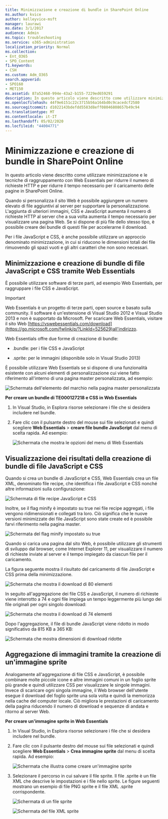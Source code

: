 ```yaml
---
title: Minimizzazione e creazione di bundle in SharePoint Online
ms.author: kvice
author: kelleyvice-msft
manager: laurawi
ms.date: 3/1/2017
audience: Admin
ms.topic: troubleshooting
ms.service: o365-administration
localization_priority: Normal
ms.collection:
- Ent_O365
- SPO_Content
f1.keywords:
- CSH
ms.custom: Adm_O365
search.appverid:
- SPO160
- MET150
ms.assetid: 87a52468-994e-43a2-b155-7229ed659291
description: In questo articolo viene descritto come utilizzare minimizzazione e le tecniche di raggruppamento con Web Essentials per ridurre il numero di richieste HTTP e per ridurre il tempo necessario per il caricamento delle pagine in SharePoint Online.
ms.openlocfilehash: 44f9e6151c22c3715b56a164bd0c9cacedcf2580
ms.sourcegitcommit: d1022143bdefdd5583d8eff08046808657b49c94
ms.translationtype: MT
ms.contentlocale: it-IT
ms.lasthandoff: 05/02/2020
ms.locfileid: "44004771"
---
```

# <a name="minification-and-bundling-in-sharepoint-online"></a>Minimizzazione e creazione di bundle in SharePoint Online

In questo articolo viene descritto come utilizzare minimizzazione e le tecniche di raggruppamento con Web Essentials per ridurre il numero di richieste HTTP e per ridurre il tempo necessario per il caricamento delle pagine in SharePoint Online.
  
Quando si personalizza il sito Web è possibile aggiungere un numero elevato di file aggiuntivi al server per supportare la personalizzazione. L'aggiunta di ulteriori immagini, CSS e JavaScript aumenta il numero di richieste HTTP al server che a sua volta aumenta il tempo necessario per visualizzare una pagina Web. Se si dispone di più file dello stesso tipo, è possibile creare dei bundle di questi file per accelerarne il download.
  
Per i file JavaScript e CSS, è anche possibile utilizzare un approccio denominato minimizzazione, in cui si riducono le dimensioni totali dei file rimuovendo gli spazi vuoti e gli altri caratteri che non sono necessari.
  
## <a name="minification-and-bundling-javascript-and-css-files-with-web-essentials"></a>Minimizzazione e creazione di bundle di file JavaScript e CSS tramite Web Essentials

È possibile utilizzare software di terze parti, ad esempio Web Essentials, per raggruppare i file CSS e JavaScript.
  
> [!IMPORTANT]
> Web Essentials è un progetto di terze parti, open source e basato sulla community. Il software è un'estensione di Visual Studio 2012 e Visual Studio 2013 e non è supportato da Microsoft. Per scaricare Web Essentials, visitare il sito Web [https://vswebessentials.com/download](https://go.microsoft.com/fwlink/p/?LinkId=525629)all'indirizzo. 
  
Web Essentials offre due forme di creazione di bundle:
  
- .bundle: per i file CSS e JavaScript
    
- .sprite: per le immagini (disponibile solo in Visual Studio 2013)
    
È possibile utilizzare Web Essentials se si dispone di una funzionalità esistente con alcuni elementi di personalizzazione cui viene fatto riferimento all'interno di una pagina master personalizzata, ad esempio:
  
![Schermata dell'elemento del marchio nella pagina master personalizzata](media/3a6eba36-973d-482b-8556-a9394b8ba19f.png)
  
 **Per creare un bundle di TE000127218 e CSS in Web Essentials**
  
1. In Visual Studio, in Esplora risorse selezionare i file che si desidera includere nel bundle.
    
2. Fare clic con il pulsante destro del mouse sui file selezionati e quindi scegliere **Web Essentials** \> **creare file bundle JavaScript** dal menu di scelta rapida. Ad esempio: 
    
    ![Schermata che mostra le opzioni del menu di Web Essentials](media/41aac84c-4538-4f78-b454-46e651f868a3.png)
  
## <a name="viewing-the-results-of-bundling-javascript-and-css-files"></a>Visualizzazione dei risultati della creazione di bundle di file JavaScript e CSS

Quando si crea un bundle di JavaScript e CSS, Web Essentials crea un file XML, denominato file recipe, che identifica i file JavaScript e CSS nonché altre informazioni sulla configurazione: 
  
![Schermata di file recipe JavaScript e CSS](media/7ba891f8-52d8-467b-a0f6-b062dd1137a4.png)
  
Inoltre, se il flag minify è impostato su true nei file recipe aggregati, i file vengono ridimensionati e collegati tra loro. Ciò significa che le nuove versioni minimizzate dei file JavaScript sono state create ed è possibile farvi riferimento nella pagina master.
  
![Schermata del flag minify impostato su true](media/50523af2-6412-4117-ac3d-5bd26f6d562e.png)
  
Quando si carica una pagina dal sito Web, è possibile utilizzare gli strumenti di sviluppo dal browser, come Internet Explorer 11, per visualizzare il numero di richieste inviate al server e il tempo impiegato da ciascun file per il caricamento.
  
La figura seguente mostra il risultato del caricamento di file JavaScript e CSS prima della minimizzazione.
  
![Schermata che mostra il download di 80 elementi](media/e2df3912-1923-46e6-8cf2-3015a31554e1.png)
  
In seguito all'aggregazione dei file CSS e JavaScript, il numero di richieste viene interrotto a 74 e ogni file impiega un tempo leggermente più lungo dei file originali per ogni singolo download:
  
![Schermata che mostra il download di 74 elementi](media/686c4387-70e8-4a74-9d45-059f33a91184.png)
  
Dopo l'aggregazione, il file di bundle JavaScript viene ridotto in modo significativo da 815 KB a 365 KB:
  
![Schermata che mostra dimensioni di download ridotte](media/5e7dbd98-faff-4f68-b320-108fb252e395.png)
  
## <a name="bundling-images-by-creating-an-image-sprite"></a>Aggregazione di immagini tramite la creazione di un'immagine sprite

Analogamente all'aggregazione di file CSS e JavaScript, è possibile combinare molte piccole icone e altre immagini comuni in un foglio sprite più grande e quindi utilizzare CSS per visualizzare le singole immagini. Invece di scaricare ogni singola immagine, il Web browser dell'utente esegue il download del foglio sprite una sola volta e quindi la memorizza nella cache del computer locale. Ciò migliora le prestazioni di caricamento della pagina riducendo il numero di download e sequenze di andata e ritorno al server Web.
  
 **Per creare un'immagine sprite in Web Essentials**
  
1. In Visual Studio, in Esplora risorse selezionare i file che si desidera includere nel bundle.
    
2. Fare clic con il pulsante destro del mouse sui file selezionati e quindi scegliere **Web Essentials** \> **Crea immagine sprite** dal menu di scelta rapida. Ad esempio: 
    
    ![Schermata che illustra come creare un'immagine sprite](media/de0fe741-4ef7-4e3b-bafa-ef9f4822dac6.png)
  
3. Selezionare il percorso in cui salvare il file sprite. Il file .sprite è un file XML che descrive le impostazioni e i file nello sprite. Le figure seguenti mostrano un esempio di file PNG sprite e il file XML .sprite corrispondente.
    
    ![Schermata di un file sprite](media/0876bb2a-d1b9-4169-8e95-9c290d628d90.png)
  
    ![Schermata del file XML sprite](media/d1f94776-280d-4d56-abb5-384f145d9989.png)
  

